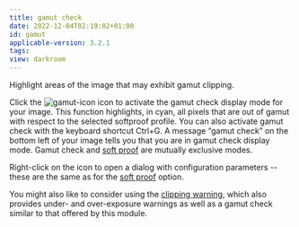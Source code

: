 ```yaml
---
title: gamut check
date: 2022-12-04T02:19:02+01:00
id: gamut
applicable-version: 3.2.1
tags:
view: darkroom
---
```


Highlight areas of the image that may exhibit gamut clipping.

Click the ![gamut-icon](./gamut/gamut-icon.png#icon) icon to activate the gamut check display mode for your image. This function highlights, in cyan, all pixels that are out of gamut with respect to the selected softproof profile. You can also activate gamut check with the keyboard shortcut Ctrl+G. A message “gamut check” on the bottom left of your image tells you that you are in gamut check display mode. Gamut check and [soft proof](./soft-proof) are mutually exclusive modes.

Right-click on the icon to open a dialog with configuration parameters -- these are the same as for the [soft proof](./soft-proof.md) option.

You might also like to consider using the [clipping warning](./clipping.md), which also provides under- and over-exposure warnings as well as a gamut check similar to that offered by this module.
